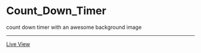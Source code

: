 # Count_Down_Timer
count down timer with an awesome background image
<hr/>
<a href="https://ziad-ahmed22.github.io/Count-Down-Timer/">Live View</a>
